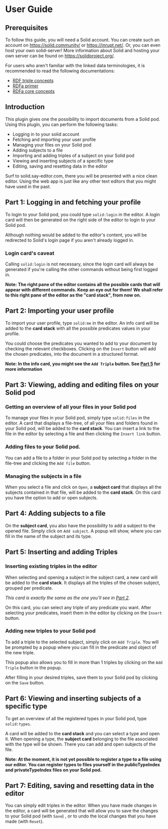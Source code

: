 # User Guide

## Prerequisites

To follow this guide, you will need a Solid account. You can create such an account on https://solid.community/ or https://inrupt.net/. Or, you can even host your own solid-server! More information about Solid and hosting your own server can be found on https://solidproject.org/.

For users who aren't familiar with the linked data terminologies, it is recommended to read the following documentations: 
* [RDF triple concepts](https://www.w3.org/TR/rdf-concepts)
* [RDFa primer](https://www.w3.org/TR/rdfa-primer)
* [RDFa core concepts](https://www.w3.org/TR/rdfa-core/)

## Introduction

This plugin gives one the possibility to import documents from a Solid pod. Using this plugin, you can perform the following tasks:
*    Logging in to your solid account
*    Fetching and importing your user profile
*    Managing your files on your Solid pod
*    Adding subjects to a file
*    Importing and adding triples of a subject on your Solid pod
*    Viewing and inserting subjects of a specific type
*    Editing, saving and resetting data in the editor

Surf to solid.say-editor.com, there you will be presented with a nice clean editor. Using the web app is just like any other text editors that you might have used in the past. 



## Part 1: Logging in and fetching your profile
To login to your Solid pod, you could type `solid:login` in the editor. 
A login card will then be generated on the right side of the editor to login to your Solid pod.

Although nothing would be added to the editor's content, you will be redirected to Solid's login page if you aren't already logged in. 

### Login card's caveat
Calling `solid:login` is not necessary, since the login card will always be generated if you're calling the other commands without being first logged in. 

**Note: The right pane of the editor contains all the possible cards that will appear with different commands.  Keep an eye out for them!** 
**We shall refer to this right pane of the editor as the "card stack", from now on.** 


## Part 2: Importing your user profile
To import your user profile, type `solid:me` in the editor. 
An info card will be added to the **card stack** with all the possible predicates values in your profile. 

You could choose the predicates you wanted to add to your document by checking the relevant checkboxes. Clicking on the `Insert` button will add the chosen predicates, into the document in a structured format.

**Note: In the info card, you might see the `Add Triple` button. See [Part 5](#Part-5-Inserting-and-adding-Triples) for more information**


## Part 3: Viewing, adding and editing files on your Solid pod
### Getting an overview of all your files in your Solid pod
To manage your files in your Solid pod, simply type `solid:files` in the editor.
A card that displays a file-tree, of all your files and folders found in your Solid pod, will be added to the **card stack**. You can insert a link to the file in the editor by selecting a file and then clicking the `Insert link` button.
### Adding files to your Solid pod.
You can add a file to a folder in your Solid pod by selecting a folder in the file-tree and clicking the `Add file` button.
### Managing the subjects in a file
When you select a file and click on `Open`, a **subject card** that displays all the subjects contained in that file, will be added to the **card stack**. On this card you have the option to add or open subjects.

## Part 4: Adding subjects to a file
On the **subject card**, you also have the possibility to add a subject to the opened file. Simply click on `Add subject`. A popup will show, where you can fill in the name of the subject and its type.

## Part 5: Inserting and adding Triples
### Inserting existing triples in the editor
When selecting and opening a subject in the subject card, a new card will be added to the **card stack**. It displays all the triples of the chosen subject, grouped per predicate.

*This card is exactly the same as the one you'll see in [Part 2](#Part-2-Importing-your-user-profile)*.

On this card, you can select any triple of any predicate you want. After selecting your predicates, insert them in the editor by clicking on the `Insert` button.

### Adding new triples to your Solid pod

To add a triple to the selected subject, simply click on `Add Triple`. You will be prompted by a popup where you can fill in the predicate and object of the new triple.

This popup also allows you to fill in more than 1 triples by clicking on the `Add Triple` button in the popup. 

After filling in your desired triples, save them to your Solid pod by clicking on the `Save` button.



## Part 6: Viewing and inserting subjects of a specific type
To get an overview of all the registered types in your Solid pod, type `solid:types`. 

A card will be added to the **card stack** and you can select a type and open it. When opening a type,  the **subject card** belonging to the file associated with the type will be shown. There you can add and open subjects of the file.

**Note: At the moment, it is not yet possible to register a type to a file using our editor. You can register types to files yourself in the publicTypeIndex and privateTypeIndex files on your Solid pod.**

## Part 7: Editing, saving and resetting data in the editor
You can simply edit triples in the editor. When you have made changes in the editor, a card will be generated that will allow you to save the changes to your Solid pod (with `Save`) , or to undo the local changes that you have made (with `Reset`).